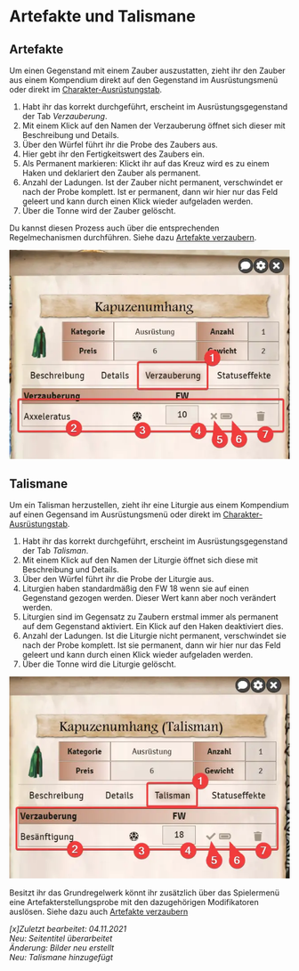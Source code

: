 # Artefakte und Talismane

## Artefakte
Um einen Gegenstand mit einem Zauber auszustatten, zieht ihr den Zauber aus einem Kompendium direkt auf den Gegenstand im Ausrüstungsmenü oder direkt im [Charakter-Ausrüstungstab](de-charakterbogen#5-ausrüstung).  

1. Habt ihr das korrekt durchgeführt, erscheint im Ausrüstungsgegenstand der Tab *Verzauberung*.  
2. Mit einem Klick auf den Namen der Verzauberung öffnet sich dieser mit Beschreibung und Details.
3. Über den Würfel führt ihr die Probe des Zaubers aus.  
4. Hier gebt ihr den Fertigkeitswert des Zaubers ein.  
5. Als Permanent markieren: Klickt ihr auf das Kreuz wird es zu einem Haken und deklariert den Zauber als permanent.  
6. Anzahl der Ladungen. Ist der Zauber nicht permanent, verschwindet er nach der Probe komplett. Ist er permanent, dann wir hier nur das Feld geleert und kann durch einen Klick wieder aufgeladen werden.  
7. Über die Tonne wird der Zauber gelöscht.  

Du kannst diesen Prozess auch über die entsprechenden Regelmechanismen durchführen. Siehe dazu [Artefakte verzaubern](de-artefakte-verzaubern).

![Gegenstand-Artefakt](de/images/de-artefakte-und-talismane_0.webp)

## Talismane
Um ein Talisman herzustellen, zieht ihr eine Liturgie aus einem Kompendium auf einen Gegensand im Ausrüstungsmenü oder direkt im [Charakter-Ausrüstungstab](de-charakterbogen#5-ausrüstung).  
1. Habt ihr das korrekt durchgeführt, erscheint im Ausrüstungsgegenstand der Tab *Talisman*.  
2. Mit einem Klick auf den Namen der Liturgie öffnet sich diese mit Beschreibung und Details.
3. Über den Würfel führt ihr die Probe der Liturgie aus.  
4. Liturgien haben standardmäßig den FW 18 wenn sie auf einen Gegenstand gezogen werden. Dieser Wert kann aber noch verändert werden.
5. Liturgien sind im Gegensatz zu Zaubern erstmal immer als permanent auf dem Gegenstand aktiviert. Ein Klick auf den Haken deaktiviert dies.
6. Anzahl der Ladungen. Ist die Liturgie nicht permanent, verschwindet sie nach der Probe komplett. Ist sie permanent, dann wir hier nur das Feld geleert und kann durch einen Klick wieder aufgeladen werden.  
7. Über die Tonne wird die Liturgie gelöscht.  

![Gegenstand Talisman](de/images/de-artefakte-und-talismane_1.webp)

Besitzt ihr das Grundregelwerk könnt ihr zusätzlich über das Spielermenü eine Artefakterstellungsprobe mit den dazugehörigen Modifikatoren auslösen. Siehe dazu auch [Artefakte verzaubern](de-artefakte-verzaubern)

*[x]Zuletzt bearbeitet: 04.11.2021*   
*Neu: Seitentitel überarbeitet*  
*Änderung: Bilder neu erstellt*  
*Neu: Talismane hinzugefügt*  
